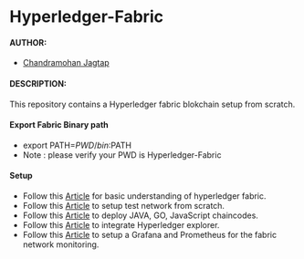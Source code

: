 # Hyperledger-Fabric

#### AUTHOR:

- [Chandramohan Jagtap](https://github.com/cmjagtap "Chandramohan's github profile")

#### DESCRIPTION:
This repository contains a Hyperledger fabric blokchain setup from scratch.

#### Export Fabric Binary path 

- export PATH=${PWD}/bin:$PATH
- Note : please verify your PWD is Hyperledger-Fabric


#### Setup 
- Follow this [Article](https://cmjagtap.medium.com/introduction-to-hyperledger-fabric-1ce0a1d67494) for basic understanding of hyperledger fabric.
- Follow this [Article](https://cmjagtap.medium.com/hyperledger-fabric-blockchain-setup-from-scratch-21890e26aac7) to setup test network from scratch.
- Follow this [Article](https://cmjagtap.medium.com/how-to-deploy-chaincode-smart-contract-45c20650786a) to deploy JAVA, GO, JavaScript chaincodes.
- Follow this [Article](https://cmjagtap.medium.com/integration-of-hyperledger-explorer-90240b271aaa) to integrate Hyperledger explorer.
- Follow this [Article](https://cmjagtap.medium.com/monitoring-fabric-network-using-grafana-and-prometheus-78572bd883e7) to setup a Grafana and Prometheus for the fabric network monitoring.


